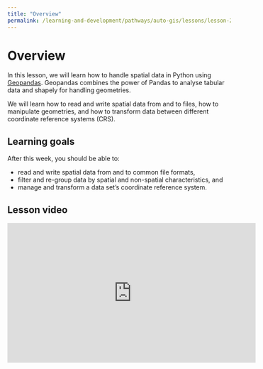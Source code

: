 ```yaml
---
title: "Overview"
permalink: /learning-and-development/pathways/auto-gis/lessons/lesson-2/overview/
---
```



# Overview

In this lesson, we will learn how to handle spatial data in Python using
[Geopandas](http://geopandas.org/). Geopandas combines the power of Pandas to
analyse tabular data and shapely for handling geometries.

We will learn how to read and write spatial data from and to files, how to
manipulate geometries, and how to transform data between different coordinate
reference systems (CRS).


## Learning goals

After this week, you should be able to:

- read and write spatial data from and to common file formats,
- filter and re-group data by spatial and non-spatial characteristics, and
- manage and transform a data set’s coordinate reference system.


## Lesson video

<iframe width="560" height="315" src="https://www.youtube.com/embed/DzkEbhQEbpY?si=V_ob6uP4FsBSmsXE" title="YouTube video player" frameborder="0" allow="accelerometer; autoplay; clipboard-write; encrypted-media; gyroscope; picture-in-picture; web-share" allowfullscreen></iframe>
